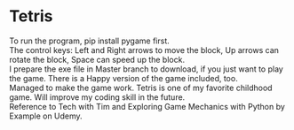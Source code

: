 # Tetris
To run the program, pip install pygame first.   
The control keys: Left and Right arrows to move the block, Up arrows can rotate the block, Space can speed up the block.   
I prepare the exe file in Master branch to download, if you just want to play the game. There is a Happy version of the game included, too.   
Managed to make the game work. Tetris is one of my favorite childhood game. Will improve my coding skill in the future.   
Reference to Tech with Tim and Exploring Game Mechanics with Python by Example on Udemy.
